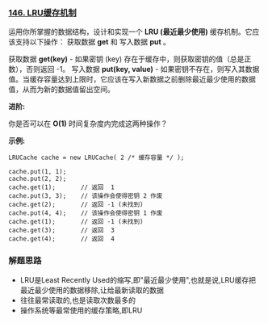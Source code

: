### [146. LRU缓存机制](https://leetcode-cn.com/problems/lru-cache/description/)
运用你所掌握的数据结构，设计和实现一个  **LRU (最近最少使用)** 缓存机制。它应该支持以下操作： 获取数据 **get** 和 写入数据 **put** 。

获取数据 **get(key)** - 如果密钥 (key) 存在于缓存中，则获取密钥的值（总是正数），否则返回 -1。
写入数据 **put(key, value)** - 如果密钥不存在，则写入其数据值。当缓存容量达到上限时，它应该在写入新数据之前删除最近最少使用的数据值，从而为新的数据值留出空间。

**进阶:**

你是否可以在 **O(1)** 时间复杂度内完成这两种操作？

**示例:**
```
LRUCache cache = new LRUCache( 2 /* 缓存容量 */ );

cache.put(1, 1);
cache.put(2, 2);
cache.get(1);       // 返回  1
cache.put(3, 3);    // 该操作会使得密钥 2 作废
cache.get(2);       // 返回 -1 (未找到)
cache.put(4, 4);    // 该操作会使得密钥 1 作废
cache.get(1);       // 返回 -1 (未找到)
cache.get(3);       // 返回  3
cache.get(4);       // 返回  4
```

### 解题思路
- LRU是Least Recently Used的缩写,即"最近最少使用",也就是说,LRU缓存把最近最少使用的数据移除,让给最新读取的数据
- 往往最常读取的,也是读取次数最多的
- 操作系统等最常使用的缓存策略,即LRU
